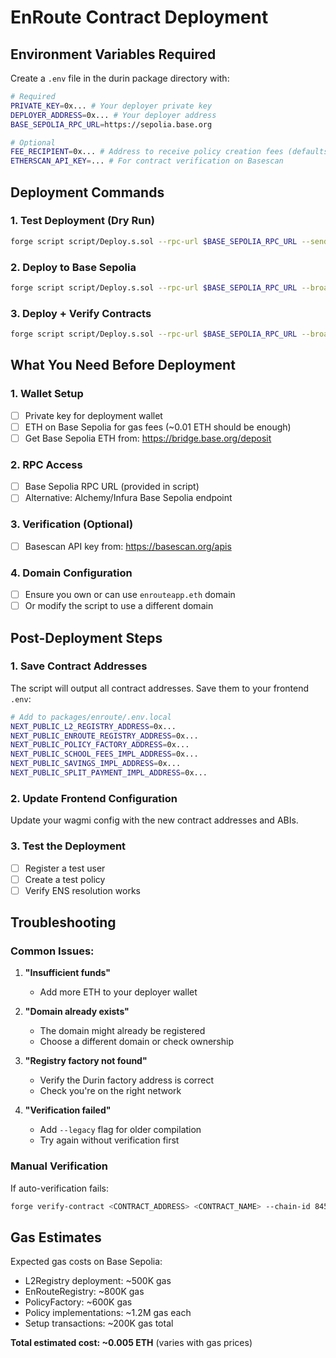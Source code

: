 # EnRoute Contract Deployment

## Environment Variables Required

Create a `.env` file in the durin package directory with:

```bash
# Required
PRIVATE_KEY=0x... # Your deployer private key
DEPLOYER_ADDRESS=0x... # Your deployer address
BASE_SEPOLIA_RPC_URL=https://sepolia.base.org

# Optional
FEE_RECIPIENT=0x... # Address to receive policy creation fees (defaults to deployer)
ETHERSCAN_API_KEY=... # For contract verification on Basescan
```

## Deployment Commands

### 1. Test Deployment (Dry Run)
```bash
forge script script/Deploy.s.sol --rpc-url $BASE_SEPOLIA_RPC_URL --sender $DEPLOYER_ADDRESS
```

### 2. Deploy to Base Sepolia
```bash
forge script script/Deploy.s.sol --rpc-url $BASE_SEPOLIA_RPC_URL --broadcast --sender $DEPLOYER_ADDRESS
```

### 3. Deploy + Verify Contracts
```bash
forge script script/Deploy.s.sol --rpc-url $BASE_SEPOLIA_RPC_URL --broadcast --verify --etherscan-api-key $ETHERSCAN_API_KEY --sender $DEPLOYER_ADDRESS
```

## What You Need Before Deployment

### 1. **Wallet Setup**
- [ ] Private key for deployment wallet
- [ ] ETH on Base Sepolia for gas fees (~0.01 ETH should be enough)
- [ ] Get Base Sepolia ETH from: https://bridge.base.org/deposit

### 2. **RPC Access**
- [ ] Base Sepolia RPC URL (provided in script)
- [ ] Alternative: Alchemy/Infura Base Sepolia endpoint

### 3. **Verification (Optional)**
- [ ] Basescan API key from: https://basescan.org/apis

### 4. **Domain Configuration**
- [ ] Ensure you own or can use `enrouteapp.eth` domain
- [ ] Or modify the script to use a different domain

## Post-Deployment Steps

### 1. **Save Contract Addresses**
The script will output all contract addresses. Save them to your frontend `.env`:

```bash
# Add to packages/enroute/.env.local
NEXT_PUBLIC_L2_REGISTRY_ADDRESS=0x...
NEXT_PUBLIC_ENROUTE_REGISTRY_ADDRESS=0x...
NEXT_PUBLIC_POLICY_FACTORY_ADDRESS=0x...
NEXT_PUBLIC_SCHOOL_FEES_IMPL_ADDRESS=0x...
NEXT_PUBLIC_SAVINGS_IMPL_ADDRESS=0x...
NEXT_PUBLIC_SPLIT_PAYMENT_IMPL_ADDRESS=0x...
```

### 2. **Update Frontend Configuration**
Update your wagmi config with the new contract addresses and ABIs.

### 3. **Test the Deployment**
- [ ] Register a test user
- [ ] Create a test policy
- [ ] Verify ENS resolution works

## Troubleshooting

### Common Issues:

1. **"Insufficient funds"**
   - Add more ETH to your deployer wallet

2. **"Domain already exists"**
   - The domain might already be registered
   - Choose a different domain or check ownership

3. **"Registry factory not found"**
   - Verify the Durin factory address is correct
   - Check you're on the right network

4. **"Verification failed"**
   - Add `--legacy` flag for older compilation
   - Try again without verification first

### Manual Verification
If auto-verification fails:
```bash
forge verify-contract <CONTRACT_ADDRESS> <CONTRACT_NAME> --chain-id 84532 --etherscan-api-key $ETHERSCAN_API_KEY
```

## Gas Estimates

Expected gas costs on Base Sepolia:
- L2Registry deployment: ~500K gas
- EnRouteRegistry: ~800K gas  
- PolicyFactory: ~600K gas
- Policy implementations: ~1.2M gas each
- Setup transactions: ~200K gas total

**Total estimated cost: ~0.005 ETH** (varies with gas prices)

